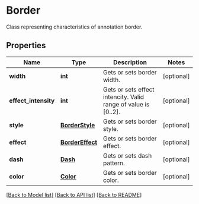 ﻿# Border
Class representing characteristics of annotation border.

## Properties
Name | Type | Description | Notes
------------ | ------------- | ------------- | -------------
**width** | **int** | Gets or sets border width. | [optional] 
**effect_intensity** | **int** | Gets or sets effect intencity. Valid range of value is [0..2]. | [optional] 
**style** | [**BorderStyle**](BorderStyle.md) | Gets or sets border style. | [optional] 
**effect** | [**BorderEffect**](BorderEffect.md) | Gets or sets border effect. | [optional] 
**dash** | [**Dash**](Dash.md) | Gets or sets dash pattern. | [optional] 
**color** | [**Color**](Color.md) | Gets or sets border color. | [optional] 

[[Back to Model list]](../README.md#documentation-for-models) [[Back to API list]](../README.md#documentation-for-api-endpoints) [[Back to README]](../README.md)


